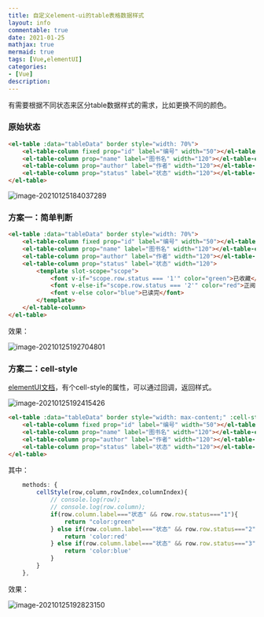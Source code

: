 ```yaml
---
title: 自定义element-ui的table表格数据样式
layout: info
commentable: true
date: 2021-01-25
mathjax: true
mermaid: true
tags: [Vue,elementUI]
categories: 
- [Vue]
description: 
---
```


有需要根据不同状态来区分table数据样式的需求，比如更换不同的颜色。

<!--more-->

### 原始状态

```html
<el-table :data="tableData" border style="width: 70%">
    <el-table-column fixed prop="id" label="编号" width="50"></el-table-column>
    <el-table-column prop="name" label="图书名" width="120"></el-table-column>
    <el-table-column prop="author" label="作者" width="120"></el-table-column>
    <el-table-column prop="status" label="状态" width="120"></el-table-column>
</el-table>
```



![image-20210125184037289](/images/2021/01/image-20210125184037289.png)

### 方案一：简单判断

```html
<el-table :data="tableData" border style="width: 70%">
    <el-table-column fixed prop="id" label="编号" width="50"></el-table-column>
    <el-table-column prop="name" label="图书名" width="120"></el-table-column>
    <el-table-column prop="author" label="作者" width="120"></el-table-column>
    <el-table-column prop="status" label="状态" width="120">
        <template slot-scope="scope">
            <font v-if="scope.row.status === '1'" color="green">已收藏</font>
            <font v-else-if="scope.row.status === '2'" color="red">正阅读</font>
            <font v-else color="blue">已读完</font>
        </template>
    </el-table-column>
</el-table>
```

效果：

![image-20210125192704801](/images/2021/01/image-20210125192704801.png)

### 方案二：cell-style

[elementUI文档](https://element.eleme.cn/#/zh-CN/component/table)，有个cell-style的属性，可以通过回调，返回样式。

![image-20210125192415426](/images/2021/01/image-20210125192415426.png)

```html
<el-table :data="tableData" border style="width: max-content;" :cell-style="cellStyle">
    <el-table-column fixed prop="id" label="编号" width="50"></el-table-column>
    <el-table-column prop="name" label="图书名" width="120"></el-table-column>
    <el-table-column prop="author" label="作者" width="120"></el-table-column>
    <el-table-column prop="status" label="状态" width="120"></el-table-column>
</el-table>
```

其中：

```js
    methods: {
        cellStyle(row,column,rowIndex,columnIndex){
            // console.log(row);
            // console.log(row.column);
            if(row.column.label==="状态" && row.row.status==="1"){
                return "color:green"
            } else if(row.column.label==="状态" && row.row.status==="2"){
                return 'color:red'
            } else if(row.column.label==="状态" && row.row.status==="3"){
                return 'color:blue'
            }
        }
    },
```

效果：

![image-20210125192823150](/images/2021/01/image-20210125192823150.png)
